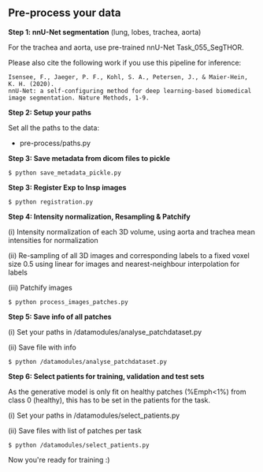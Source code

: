 ## Pre-process your data
**Step 1: nnU-Net segmentation** (lung, lobes, trachea, aorta)

For the trachea and aorta, use pre-trained nnU-Net Task_055_SegTHOR.

Please also cite the following work if you use this pipeline for inference:
```
Isensee, F., Jaeger, P. F., Kohl, S. A., Petersen, J., & Maier-Hein, K. H. (2020). 
nnU-Net: a self-configuring method for deep learning-based biomedical image segmentation. Nature Methods, 1-9.
```

**Step 2: Setup your paths**

Set all the paths to the data: 
- pre-process/paths.py

**Step 3: Save metadata from dicom files to pickle**

```
$ python save_metadata_pickle.py 
```


**Step 3: Register Exp to Insp images**
```
$ python registration.py 
```

**Step 4: Intensity normalization, Resampling & Patchify**

(i) Intensity normalization of each 3D volume, using aorta and trachea mean intensities for normalization

(ii) Re-sampling of all 3D images and corresponding labels to a fixed voxel size 0.5 using linear for images and nearest-neighbour interpolation for labels

(iii) Patchify images

```
$ python process_images_patches.py
```

**Step 5: Save info of all patches**

(i) Set your paths in /datamodules/analyse_patchdataset.py

(ii) Save file with info

```
$ python /datamodules/analyse_patchdataset.py
```

**Step 6: Select patients for training, validation and test sets**

As the generative model is only fit on healthy patches (%Emph<1%) from class 0 (healthy), this has to be set in the patients for the task.

(i) Set your paths in /datamodules/select_patients.py

(ii) Save files with list of patches per task

```
$ python /datamodules/select_patients.py
```


Now you're ready for training :)